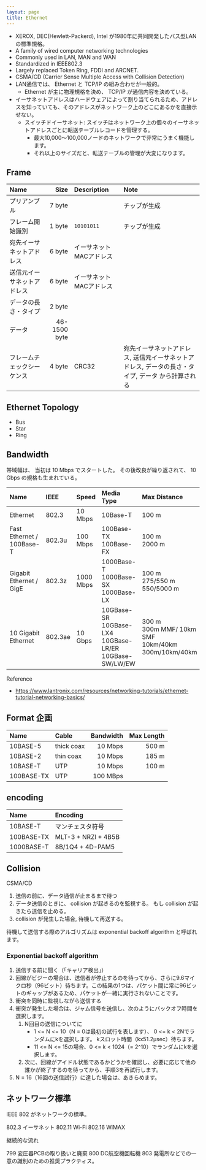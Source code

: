 ```yaml
---
layout: page
title: Ethernet
---
```


* XEROX, DEC(Hewlett-Packerd), Intel が1980年に共同開発したバス型LANの標準規格。
* A family of wired computer networking technologies
* Commonly used in LAN, MAN and WAN
* Standardized in IEEE802.3
* Largely replaced Token Ring, FDDI and ARCNET.
* CSMA/CD (Carrier Sense Multiple Access with Collision Detection)
* LAN通信では、 Ethernet と TCP/IP の組み合わせが一般的。
    * Ethernet が主に物理規格を決め、 TCP/IP が通信内容を決めている。
* イーサネットアドレスはハードウェアによって割り当てられるため、アドレスを知っていても、そのアドレスがネットワーク上のどこにあるかを直接示せない。
    * スイッチドイーサネット: スイッチはネットワーク上の個々のイーサネットアドレスごとに転送テーブルレコードを管理する。
        * 最大10,000〜100,000ノードのネットワークで非常にうまく機能します。
        * それ以上のサイズだと、転送テーブルの管理が大変になります。

## Frame

| Name | Size | Description | Note |
|:--|--:|:--|:--|
| プリアンブル | 7 byte | | チップが生成 |
| フレーム開始識別 | 1 byte | `10101011` | チップが生成 |
| 宛先イーサネットアドレス | 6 byte | イーサネットMACアドレス | |
| 送信元イーサネットアドレス | 6 byte | イーサネットMACアドレス | |
| データの長さ・タイプ | 2 byte | | |
| データ | 46-1500 byte | | |
| フレームチェックシーケンス | 4 byte | CRC32 | 宛先イーサネットアドレス, 送信元イーサネットアドレス, データの長さ・タイプ, データ から計算される |

## Ethernet Topology

* Bus
* Star
* Ring

## Bandwidth

帯域幅は、 当初は 10 Mbps でスタートした。
その後改良が繰り返されて、 10 Gbps の規格も生まれている。

| Name | IEEE | Speed | Media Type | Max Distance |
|:--|:--|:--|:--|:--|
| Ethernet | 802.3 | 10 Mbps | 10Base-T | 100 m |
| Fast Ethernet / 100Base-T | 802.3u | 100 Mbps | 100Base-TX <br>100Base-FX	| 100 m <br>2000 m |
| Gigabit Ethernet / GigE | 802.3z | 1000 Mbps | 1000Base-T<br>1000Base-SX<br>1000Base-LX | 100 m<br>275/550 m<br>550/5000 m |
| 10 Gigabit Ethernet | 802.3ae | 10 Gbps | 10GBase-SR<br>10GBase-LX4<br>10GBase-LR/ER<br>10GBase-SW/LW/EW | 300 m<br>300m MMF/ 10km SMF<br>10km/40km<br>300m/10km/40km |

Reference

* https://www.lantronix.com/resources/networking-tutorials/ethernet-tutorial-networking-basics/

## Format 企画

| Name | Cable | Bandwidth | Max Length |
|:--|:--|--:|--:|
| 10BASE-5 | thick coax | 10 Mbps | 500 m |
| 10BASE-2 | thin coax | 10 Mbps | 185 m |
| 10BASE-T | UTP | 10 Mbps | 100 m |
| 100BASE-TX | UTP | 100 MBps | |

## encoding

| Name | Encoding |
|:--|:--|
| 10BASE-T | マンチェスタ符号 |
| 100BASE-TX | MLT-3 + NRZI + 4B5B |
| 1000BASE-T | 8B/1Q4 + 4D-PAM5 |

## Collision

CSMA/CD

1. 送信の前に、データ通信が止まるまで待つ
2. データ送信のときに、 collision が起きるのを監視する。 もし collision が起きたら送信を止める。
3. collision が発生した場合, 待機して再送する。

待機して送信する際のアルゴリズムは exponential backoff algorithm と呼ばれます。

### Exponential backoff algorithm 

1. 送信する前に聞く（「キャリア検出」）
1. 回線がビジーの場合は、送信者が停止するのを待ってから、さらに9.6マイクロ秒（96ビット）待ちます。この結果の1つは、パケット間に常に96ビットのギャップがあるため、パケットが一緒に実行されないことです。
1. 衝突を同時に監視しながら送信する
1. 衝突が発生した場合は、ジャム信号を送信し、次のようにバックオフ時間を選択します。
    1. N回目の送信についてに
        * 1 <= N <= 10（N = 0は最初の試行を表します）、 0 <= k < 2Nでランダムにkを選択します。 kスロット時間（kx51.2µsec）待ちます。
        * 11 <= N <= 15の場合、0 <= k < 1024（= 2^10）でランダムにkを選択します。
    1. 次に、回線がアイドル状態であるかどうかを確認し、必要に応じて他の誰かが終了するのを待ってから、手順3を再試行します。
1. N = 16（16回の送信試行）に達した場合は、あきらめます。

## ネットワーク標準

IEEE 802 がネットワークの標準。

802.3 イーサネット
802.11 Wi-Fi
802.16 WiMAX

継続的な流れ

799 変圧器PCBの取り扱いと廃棄
800 DC航空機回転機
803 発電所などでの一意の識別のための推奨プラクティス。